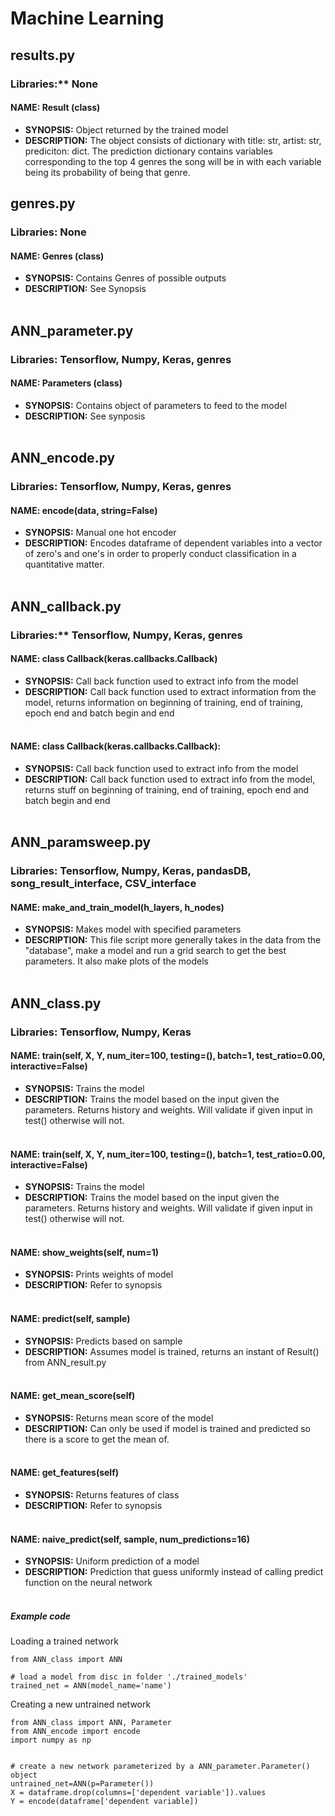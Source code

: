 # Machine Learning

## results.py 
### Libraries:** None  

#### NAME: Result (class) 
+ **SYNOPSIS:** Object returned by the trained model 
+ **DESCRIPTION:** The object consists of dictionary with title: str, artist: str, prediciton: dict. The prediction dictionary contains variables corresponding to the top 4 genres the song will be in with each variable being its probability of being that genre. 

## genres.py 
### Libraries: None 

#### NAME: Genres (class) 
+ **SYNOPSIS:** Contains Genres of possible outputs 
+ **DESCRIPTION:** See Synopsis <br /> <br />

## ANN_parameter.py 
### Libraries: Tensorflow, Numpy, Keras, genres 

#### NAME: Parameters (class) 
+ **SYNOPSIS:** Contains object of parameters to feed to the model
+ **DESCRIPTION:** See synposis <br /> <br />

## ANN_encode.py
### Libraries: Tensorflow, Numpy, Keras, genres 

#### NAME: encode(data, string=False)
+ **SYNOPSIS:** Manual one hot encoder 
+ **DESCRIPTION:** Encodes dataframe of dependent variables into a vector of zero's and one's in order to properly conduct classification in a quantitative matter.  <br /> <br />

## ANN_callback.py 
### Libraries:** Tensorflow, Numpy, Keras, genres 

#### NAME: class Callback(keras.callbacks.Callback)
+ **SYNOPSIS:**  Call back function used to extract info from the model
+ **DESCRIPTION:** Call back function used to extract information from the model, returns information on beginning of training, end of training, epoch end and batch begin and end <br /> <br />

#### NAME: class Callback(keras.callbacks.Callback):
+ **SYNOPSIS:**  Call back function used to extract info from the model
+ **DESCRIPTION:** Call back function used to extract info from the model, returns stuff on beginning of training, end of training, epoch end and batch begin and end <br /> <br />

## ANN_paramsweep.py 
### Libraries: Tensorflow, Numpy, Keras, pandasDB, song_result_interface, CSV_interface 

#### NAME: make_and_train_model(h_layers, h_nodes) 
+ **SYNOPSIS:**  Makes model with specified parameters 
+ **DESCRIPTION:** This file script more generally takes in the data from the "database", make a model and run a grid search to get the best parameters. It also make plots of the models <br /> <br />

## ANN_class.py 
### Libraries: Tensorflow, Numpy, Keras 

#### NAME: train(self, X, Y, num_iter=100, testing=(), batch=1, test_ratio=0.00, interactive=False) 
+ **SYNOPSIS:**  Trains the model 
+ **DESCRIPTION:** Trains the model based on the input given the parameters. Returns history and weights. Will validate if given input in test() otherwise will not. <br /> <br />

#### NAME: train(self, X, Y, num_iter=100, testing=(), batch=1, test_ratio=0.00, interactive=False)
+ **SYNOPSIS:**  Trains the model 
+ **DESCRIPTION:** Trains the model based on the input given the parameters. Returns history and weights. Will validate if given input in test() otherwise will not. <br /> <br />

#### NAME: show_weights(self, num=1)
+ **SYNOPSIS:** Prints weights of model 
+ **DESCRIPTION:** Refer to synopsis <br /> <br />

#### NAME: predict(self, sample)
+ **SYNOPSIS:** Predicts based on sample 
+ **DESCRIPTION:** Assumes model is trained, returns an instant of Result() from ANN_result.py <br /> <br />

#### NAME: get_mean_score(self)
+ **SYNOPSIS:** Returns mean score of the model
+ **DESCRIPTION:** Can only be used if model is trained and predicted so there is a score to get the mean of. <br /> <br />

#### NAME: get_features(self)
+ **SYNOPSIS:** Returns features of class 
+ **DESCRIPTION:** Refer to synopsis <br /> <br />

#### NAME: naive_predict(self, sample, num_predictions=16)
+ **SYNOPSIS:** Uniform prediction of a model
+ **DESCRIPTION:** Prediction that guess uniformly instead of calling predict function on the neural network <br /> <br />

##### Example code
Loading a trained network
```
from ANN_class import ANN

# load a model from disc in folder './trained_models'
trained_net = ANN(model_name='name')
```

Creating a new untrained network
```
from ANN_class import ANN, Parameter
from ANN_encode import encode
import numpy as np


# create a new network parameterized by a ANN_parameter.Parameter() object
untrained_net=ANN(p=Parameter())
X = dataframe.drop(columns=['dependent variable']).values
Y = encode(dataframe['dependent variable])

```
